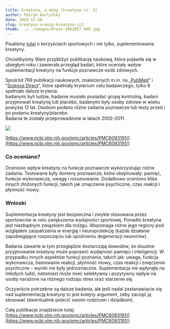```yaml
---
title: Kreatyna, a mózg (kreatyna cz. 3)
author: Patryk Karliński
date: 2019-11-28
slug: kreatyna-a-mozg-kreatyna-cz3
thumb: ../../images/brain-2062057_640.jpg
---
```


Pisaliśmy [tutaj](https://zachlorowani.pl/suplementacja-kreatyna-cz-2/) o korzyściach sportowych i nie tylko, suplementowania kreatyny.

Chcielibyśmy Wam przybliżyć publikację naukową, która pojawiła się w ubiegłym roku i zawierała przegląd badań, które oceniały wpływ suplementacji kreatyny na funkcje poznawcze osób zdrowych.

Spośród 769 publikacji naukowych, znalezionych m.in. na „[PubMed](https://www.ncbi.nlm.nih.gov/pubmed/)” i “[Science Direct](https://www.sciencedirect.com)”, które spełniały kryterium celu badawczego, tylko 6 spełniało dalsze kryteria:  
badanymi byli ludzie, badanie musiało posiadać grupę kontrolną, badani przyjmowali kreatynę lub placebo, badanymi były osoby zdrowe w wieku powyżej 12 lat. Osobom podano różne zadania poznawcze lub testy przed i po podaniu kreatyny/placebo.   
Badania te zostały przeprowadzone w latach 2002-2011.

![](https://zachlorowani.pl/wp-content/uploads/2019/11/image.png)

[https://www.ncbi.nlm.nih.gov/pmc/articles/PMC6093191/](https://www.ncbi.nlm.nih.gov/pmc/articles/PMC6093191/)

### **Co oceniano?**

Oceniono wpływ kreatyny na funkcje poznawcze wykorzystując różne zadania. Testowane były domeny poznawcze, które obejmowały: pamięć, funkcje wykonawcze, uwagę i rozumowanie. Dodatkowo oceniono kilka innych złożonych funkcji, takich jak zmęczenie psychiczne, czas reakcji i płynność mowy.

### **Wnioski**

Suplementacja kreatyny jest bezpieczna i zwykle stosowana przez sportowców w celu zwiększenia wydajności sportowej. Ponadto kreatyna jest niezbędnym związkiem dla mózgu. Wspomaga różne jego regiony pod względem zaopatrzenia w energię i neuroprotekcję (każde działanie zapobiegające rozpoczęciu lub opóźnieniu degeneracji neuronów).

Badania zawarte w tym przeglądzie dostarczają dowodów, że doustne przyjmowanie kreatyny może poprawić wydajność pamięci i inteligencji. W przypadku innych aspektów funkcji poznania, takich jak: uwaga, funkcja wykonawcza, hamowanie reakcji, płynność mowy, czas reakcji i zmęczenie psychiczne - wyniki nie były jednoznaczne. Suplementacja nie wpłynęła na młodych ludzi, natomiast może mieć selektywny i pozytywny wpływ na osoby narażone na różnego rodzaju stres oraz starzenie się.

Oczywiście potrzebne są dalsze badania, ale jeśli nadal zastanawiacie się nad suplementacją kreatyny to jest kolejny argument, żeby zacząć ją stosować (ewentualnie polecić swoim rodzicom i dziadkom).

Całą publikacje znajdziecie tutaj: [https://www.ncbi.nlm.nih.gov/pmc/articles/PMC6093191/](https://www.ncbi.nlm.nih.gov/pmc/articles/PMC6093191/)
